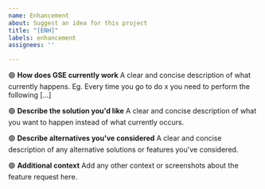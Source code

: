 ```yaml
---
name: Enhancement
about: Suggest an idea for this project
title: "[ENH]"
labels: enhancement
assignees: ''

---
```


🟢 **How does GSE currently work**
A clear and concise description of what currently happens. Eg. Every time you go to do x you need to perform the following [...]

🟢 **Describe the solution you'd like**
A clear and concise description of what you want to happen instead of what currently occurs.

🟢 **Describe alternatives you've considered**
A clear and concise description of any alternative solutions or features you've considered.

🟢 **Additional context**
Add any other context or screenshots about the feature request here.
